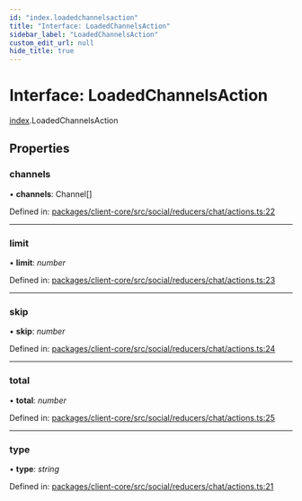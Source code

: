 ```yaml
---
id: "index.loadedchannelsaction"
title: "Interface: LoadedChannelsAction"
sidebar_label: "LoadedChannelsAction"
custom_edit_url: null
hide_title: true
---
```


# Interface: LoadedChannelsAction

[index](../modules/index.md).LoadedChannelsAction

## Properties

### channels

• **channels**: Channel[]

Defined in: [packages/client-core/src/social/reducers/chat/actions.ts:22](https://github.com/xr3ngine/xr3ngine/blob/716a06460/packages/client-core/src/social/reducers/chat/actions.ts#L22)

___

### limit

• **limit**: *number*

Defined in: [packages/client-core/src/social/reducers/chat/actions.ts:23](https://github.com/xr3ngine/xr3ngine/blob/716a06460/packages/client-core/src/social/reducers/chat/actions.ts#L23)

___

### skip

• **skip**: *number*

Defined in: [packages/client-core/src/social/reducers/chat/actions.ts:24](https://github.com/xr3ngine/xr3ngine/blob/716a06460/packages/client-core/src/social/reducers/chat/actions.ts#L24)

___

### total

• **total**: *number*

Defined in: [packages/client-core/src/social/reducers/chat/actions.ts:25](https://github.com/xr3ngine/xr3ngine/blob/716a06460/packages/client-core/src/social/reducers/chat/actions.ts#L25)

___

### type

• **type**: *string*

Defined in: [packages/client-core/src/social/reducers/chat/actions.ts:21](https://github.com/xr3ngine/xr3ngine/blob/716a06460/packages/client-core/src/social/reducers/chat/actions.ts#L21)
